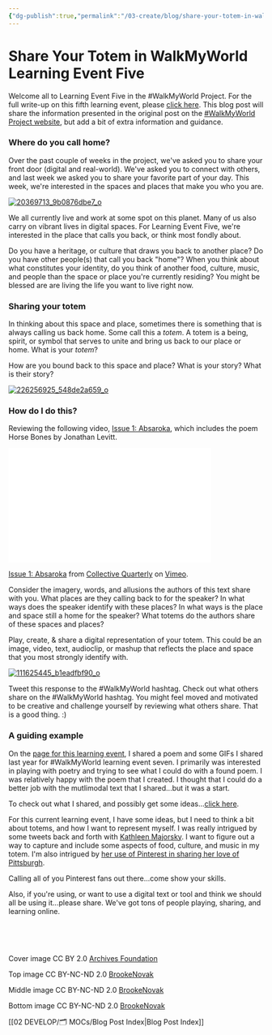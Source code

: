 ```yaml
---
{"dg-publish":true,"permalink":"/03-create/blog/share-your-totem-in-walk-my-world-learning-event-five/","title":"Share Your Totem in #WalkMyWorld Learning Event Five","tags":["walkmyworld"]}
---
```


# Share Your Totem in WalkMyWorld Learning Event Five

Welcome all to Learning Event Five in the #WalkMyWorld Project. For the full write-up on this fifth learning event, please [click here](https://sites.google.com/site/walkmyworldproject/2015-learning-events/my-totem). This blog post will share the information presented in the original post on the [#WalkMyWorld Project website](https://sites.google.com/site/walkmyworldproject/), but add a bit of extra information and guidance.

### Where do you call home?

Over the past couple of weeks in the project, we've asked you to share your front door (digital and real-world). We've asked you to connect with others, and last week we asked you to share your favorite part of your day. This week, we're interested in the spaces and places that make you who you are.

[![20369713_9b0876dbe7_o](images/20369713_9b0876dbe7_o-300x200.jpg)](http://wiobyrne.com/wp-content/uploads/2015/02/20369713_9b0876dbe7_o.jpg)

We all currently live and work at some spot on this planet. Many of us also carry on vibrant lives in digital spaces. For Learning Event Five, we're interested in the place that calls you back, or think most fondly about.

Do you have a heritage, or culture that draws you back to another place? Do you have other people(s) that call you back "home"? When you think about what constitutes your identity, do you think of another food, culture, music, and people than the space or place you're currently residing? You might be blessed are are living the life you want to live right now.

### Sharing your totem

In thinking about this space and place, sometimes there is something that is always calling us back home. Some call this a _totem_. A totem is a being, spirit, or symbol that serves to unite and bring us back to our place or home. What is your _totem_?

How are you bound back to this space and place? What is your story? What is their story?

[![226256925_548de2a659_o](images/226256925_548de2a659_o-300x145.jpg)](http://wiobyrne.com/wp-content/uploads/2015/02/226256925_548de2a659_o.jpg)

### How do I do this?

Reviewing the following video, [Issue 1: Absaroka](https://vimeo.com/112400889), which includes the poem Horse Bones by Jonathan Levitt.

<iframe src="//player.vimeo.com/video/112400889?color=ffffff&amp;title=0&amp;byline=0&amp;portrait=0" width="400" height="225" frameborder="0" allowfullscreen="allowfullscreen"></iframe>

[Issue 1: Absaroka](https://vimeo.com/112400889) from [Collective Quarterly](https://vimeo.com/collectivequarterly) on [Vimeo](https://vimeo.com).

Consider the imagery, words, and allusions the authors of this text share with you. What places are they calling back to for the speaker? In what ways does the speaker identify with these places? In what ways is the place and space still a home for the speaker? What totems do the authors share of these spaces and places?

Play, create, & share a digital representation of your totem. This could be an image, video, text, audioclip, or mashup that reflects the place and space that you most strongly identify with.

[![111625445_b1eadfbf90_o](images/111625445_b1eadfbf90_o-300x137.jpg)](http://wiobyrne.com/wp-content/uploads/2015/02/111625445_b1eadfbf90_o.jpg)

Tweet this response to the #WalkMyWorld hashtag. Check out what others share on the #WalkMyWorld hashtag. You might feel moved and motivated to be creative and challenge yourself by reviewing what others share. That is a good thing. :)

### A guiding example

On the [page for this learning event](https://sites.google.com/site/walkmyworldproject/2015-learning-events/my-totem), I shared a poem and some GIFs I shared last year for #WalkMyWorld learning event seven. I primarily was interested in playing with poetry and trying to see what I could do with a found poem. I was relatively happy with the poem that I created. I thought that I could do a better job with the mutlimodal text that I shared...but it was a start.

To check out what I shared, and possibly get some ideas...[click here](http://wiobyrne.com/muintir-an-autobiographical-poem-for-week-seven-of-walkmyworld/).

For this current learning event, I have some ideas, but I need to think a bit about totems, and how I want to represent myself. I was really intrigued by some tweets back and forth with [Kathleen Majorsky](https://twitter.com/mediamaj). I want to figure out a way to capture and include some aspects of food, culture, and music in my totem. I'm also intrigued by [her use of Pinterest in sharing her love of Pittsburgh](https://www.pinterest.com/kmaj18/pierogies-primanti-brothers-polish-grandmas-oh-my-/).

Calling all of you Pinterest fans out there...come show your skills.

Also, if you're using, or want to use a digital text or tool and think we should all be using it...please share. We've got tons of people playing, sharing, and learning online.

 

 

Cover image CC BY 2.0 [Archives Foundation](https://www.flickr.com/photos/100288576@N04/9515167717/in/photolist-fuPHRP-dUu8wD-dSfniL-a8sYs9-fnn9gv-e5RxrN-dS9viB-agE14H-a2yH8o-5T2gq5-dUsyJD-a2wcpK-d3T4a3-9sS8TY-hU3wYU-agE1ia-2vA6rS-9sPaNe-dUu8s4-mhj2Cv-odagfw-amR8qZ-8w3XEu-a2yEU3-a2ygH1-dS9vhn-8w3Xx5-dUyb2A-dUsyNr-aRT9-8j1AA1-8j1AcY-8j1Ahj-9aXm2g-a2yV9s-dUzK3A-dUzJZL-i8uDzR-dUu8xt-bwiKCN-4nWEh6-a8sYsj-cF7VW-5sVpFo-5C8GiT-dUsyPv-7XV86N-5sVpSA-5gbuTo-bkBnpo)

Top image CC BY-NC-ND 2.0 [BrookeNovak](https://www.flickr.com/photos/brookenovak/20369713)

Middle image CC BY-NC-ND 2.0 [BrookeNovak](https://www.flickr.com/photos/brookenovak/226256925)

Bottom image CC BY-NC-ND 2.0 [BrookeNovak](https://www.flickr.com/photos/brookenovak/111625445)

[[02 DEVELOP/🗂️ MOCs/Blog Post Index\|Blog Post Index]]